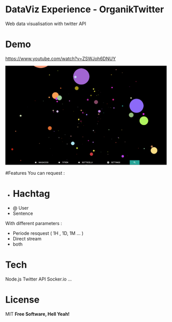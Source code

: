 # DataViz Experience - OrganikTwitter
Web data visualisation with twitter API


# Demo
https://www.youtube.com/watch?v=ZSWJoh6DNUY

![alt tag](https://raw.githubusercontent.com/RomainKurtz/OrganikTwitter/master/preview.gif)

#Features
You can request :
- # Hachtag
- @ User
- Sentence

With different parameters :
- Periode resquest ( 1H , 1D, 1M ... )
- Direct stream
- both

# Tech
Node.js
Twitter API
Socker.io
...

# License

MIT
**Free Software, Hell Yeah!**

